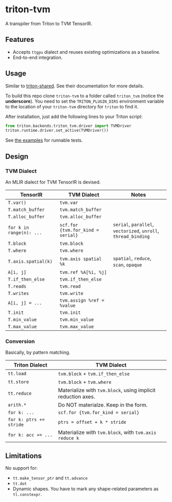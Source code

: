 # triton-tvm

A transpiler from Triton to TVM TensorIR.

## Features

- Accepts `ttgpu` dialect and reuses existing optimizations as a baseline.
- End-to-end integration.

## Usage

Similar to [triton-shared](https://github.com/microsoft/triton-shared). See their documentation for more details.

To build this repo clone `triton-tvm` to a folder called `triton_tvm` (notice the **underscore**). You need to set the `TRITON_PLUGIN_DIRS` environment variable to the location of your `triton-tvm` directory for `triton` to find it.

After installation, just add the following lines to your Triton script:

```python
from triton.backends.triton_tvm.driver import TVMDriver
triton.runtime.driver.set_active(TVMDriver())
```

See [the examples](example) for runnable tests.

## Design

### TVM Dialect

An MLIR dialect for TVM TensorIR is devised.

| TensorIR | TVM Dialect | Notes |
|----------|-------------|-------|
| `T.var()` | `tvm.var` | |
| `T.match_buffer` | `tvm.match_buffer` | |
| `T.alloc_buffer` | `tvm.alloc_buffer` | |
| `for k in range(n): ...` | `scf.for {tvm.for_kind = serial}` | `serial`, `parallel`, `vectorized`, `unroll`, `thread_binding` |
| `T.block` | `tvm.block` | |
| `T.where` | `tvm.where` | |
| `T.axis.spatial(k)` | `tvm.axis spatial %k` | `spatial`, `reduce`, `scan`, `opaque` |
| `A[i, j]` | `tvm.ref %A[%i, %j]` | |
| `T.if_then_else` | `tvm.if_then_else` | |
| `T.reads` | `tvm.read` | |
| `T.writes` | `tvm.write` | |
| `A[i, j] = ...` | `tvm.assign %ref = %value` | |
| `T.init` | `tvm.init` | |
| `T.min_value` | `tvm.min_value` | |
| `T.max_value` | `tvm.max_value` | |

### Conversion

Basically, by pattern matching.

| Triton Dialect | TVM Dialect |
|--------|-----|
| `tt.load` | `tvm.block` + `tvm.if_then_else` |
| `tt.store` | `tvm.block` + `tvm.where` |
| `tt.reduce` | Materialize with `tvm.block`, using implicit reduction axes. |
| `arith.*` | Do NOT materialze. Keep in the form. |
| `for k: ...` | `scf.for {tvm.for_kind = serial}` |
| `for k: ptrs += stride` | `ptrs = offset + k * stride` |
| `for k: acc += ...` | Materialize with `tvm.block`, with `tvm.axis reduce k` |

## Limitations

No support for:

- `tt.make_tensor_ptr` and `tt.advance`
- `tt.dot`
- Dynamic shapes. You have to mark any shape-related parameters as `tl.constexpr`.
